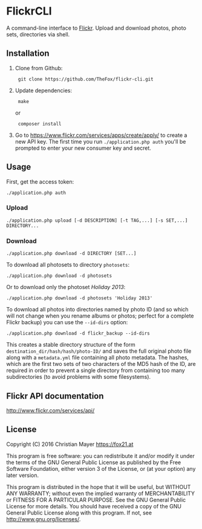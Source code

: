 # FlickrCLI

A command-line interface to [Flickr](https://www.flickr.com/). Upload and download photos, photo sets, directories via shell.

## Installation

1. Clone from Github:
	
		git clone https://github.com/TheFox/flickr-cli.git

2. Update dependencies:
	
		make
	
	or
	
		composer install

3. Go to <https://www.flickr.com/services/apps/create/apply/> to create a new API key.
The first time you run `./application.php auth` you'll be prompted to enter your new consumer key and secret.

## Usage

First, get the access token:

	./application.php auth

### Upload

	./application.php upload [-d DESCRIPTION] [-t TAG,...] [-s SET,...] DIRECTORY...

### Download

	./application.php download -d DIRECTORY [SET...]

To download all photosets to directory `photosets`:

	./application.php download -d photosets

Or to download only the photoset *Holiday 2013*:

	./application.php download -d photosets 'Holiday 2013'

To download all photos into directories named by photo ID
(and so which will not change when you rename albums or photos; perfect for a complete Flickr backup)
you can use the `--id-dirs` option:

	./application.php download -d flickr_backup --id-dirs

This creates a stable directory structure of the form `destination_dir/hash/hash/photo-ID/`
and saves the full original photo file along with a `metadata.yml` file containing all photo metadata.
The hashes, which are the first two sets of two characters of the MD5 hash of the ID,
are required in order to prevent a single directory from containing too many subdirectories
(to avoid problems with some filesystems).

## Flickr API documentation

<http://www.flickr.com/services/api/>

## License

Copyright (C) 2016 Christian Mayer <https://fox21.at>

This program is free software: you can redistribute it and/or modify it under the terms of the GNU General Public License as published by the Free Software Foundation, either version 3 of the License, or (at your option) any later version.

This program is distributed in the hope that it will be useful, but WITHOUT ANY WARRANTY; without even the implied warranty of MERCHANTABILITY or FITNESS FOR A PARTICULAR PURPOSE. See the GNU General Public License for more details. You should have received a copy of the GNU General Public License along with this program. If not, see <http://www.gnu.org/licenses/>.
